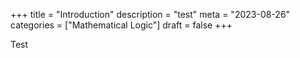 +++
title = "Introduction"
description = "test"
meta = "2023-08-26"
categories = ["Mathematical Logic"]
draft = false
+++

Test
